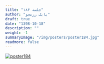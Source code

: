```yaml
---
title: "جلسه ۱۸۴"
author: "بابک رزمجو"
draft: true
date: "1398-10-18"
description: ""
weight: -1
summaryImage: "/img/posters/poster184.jpg"
readmore: false
---
```

[![poster184](/img/posters/poster184.jpg)](/img/posters/poster184.jpg)

